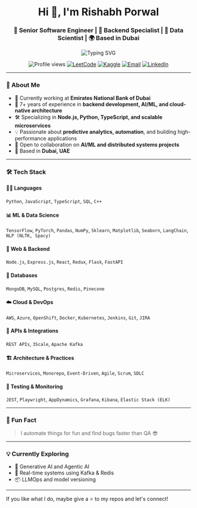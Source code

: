 <h1 align="center">Hi 👋, I'm Rishabh Porwal</h1>
<h3 align="center">🚀 Senior Software Engineer | 🔧 Backend Specialist | 🧠 Data Scientist | 🌍 Based in Dubai</h3>

<p align="center">
  <img src="https://readme-typing-svg.demolab.com?font=Fira+Code&size=22&pause=1000&color=58A6FF&center=true&vCenter=true&width=500&lines=Senior+Software+Engineer;Backend+%7C+AI+%7C+Cloud+Developer;Open+Source+Contributor;Distributed+Systems+%7C+Node.js;Gen+AI+%7C+ML/DL+%7C+Python" alt="Typing SVG" />
</p>

<p align="center">
  <img src="https://komarev.com/ghpvc/?username=Rishabhporwal&label=Profile%20views&color=0e75b6&style=flat" alt="Profile views" />
  <a href="https://leetcode.com/rrishabhporwal/" target="_blank"><img src="https://img.shields.io/badge/LeetCode-rrishabhporwal-orange?logo=leetcode" alt="LeetCode"></a>
  <a href="https://www.kaggle.com/rrishabhporwal" target="_blank"><img src="https://img.shields.io/badge/Kaggle-rrishabhporwal-blue?logo=kaggle" alt="Kaggle"></a>
  <a href="mailto:rishabhporwal95@gmail.com"><img src="https://img.shields.io/badge/Email-rishabhporwal95@gmail.com-red" alt="Email"></a>
  <a href="https://www.linkedin.com/in/rishabhporwal" target="_blank"><img src="https://img.shields.io/badge/LinkedIn-RishabhPorwal-blue?logo=linkedin" alt="LinkedIn"></a>
</p>

---

### 💫 About Me

- 💼 Currently working at **Emirates National Bank of Dubai**
- 🧠 7+ years of experience in **backend development, AI/ML, and cloud-native architecture**
- 🛠️ Specializing in **Node.js, Python, TypeScript, and scalable microservices**
- 💡 Passionate about **predictive analytics, automation**, and building high-performance applications
- 🤝 Open to collaboration on **AI/ML and distributed systems projects**
- 📍 Based in **Dubai, UAE**

---

### 🛠️ Tech Stack

#### 🧑‍💻 Languages
`Python`, `JavaScript`, `TypeScript`, `SQL`, `C++`

#### 📊 ML & Data Science
`TensorFlow`, `PyTorch`, `Pandas`, `NumPy`, `Sklearn`,  `Matplotlib`, `Seaborn`, `LangChain`, `NLP (NLTK, Spacy)`

#### 🧱 Web & Backend
`Node.js`, `Express.js`, `React`, `Redux`, `Flask`, `FastAPI`

#### 💾 Databases
`MongoDB`, `MySQL`, `Postgres`, `Redis`, `Pinecone`

#### ☁️ Cloud & DevOps
`AWS`, `Azure`, `OpenShift`, `Docker`, `Kubernetes`, `Jenkins`, `Git`, `JIRA`

#### 🔗 APIs & Integrations
`REST APIs`, `3Scale`, `Apache Kafka`

#### 🏗️ Architecture & Practices
`Microservices`, `Monorepo`, `Event-Driven`, `Agile`, `Scrum`, `SDLC`

#### 🧪 Testing & Monitoring
`JEST`, `Playwright`, `AppDynamics`, `Grafana`, `Kibana`, `Elastic Stack (ELK)`

---

### 💬 Fun Fact

> I automate things for fun and find bugs faster than QA 😎

---

### 💡 Currently Exploring

- 🧠 Generative AI and Agentic AI
- 🧩 Real-time systems using Kafka & Redis
- 📦 LLMOps and model versioning

---

If you like what I do, maybe give a ⭐ to my repos and let's connect!

